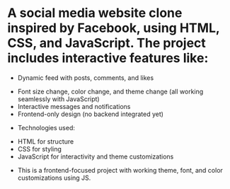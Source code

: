 # A social media website clone inspired by Facebook, using HTML, CSS, and JavaScript. The project includes interactive features like:

* Dynamic feed with posts, comments, and likes
- Font size change, color change, and theme change (all working seamlessly with JavaScript)
- Interactive messages and notifications
- Frontend-only design (no backend integrated yet)

* Technologies used:
- HTML for structure
- CSS for styling
- JavaScript for interactivity and theme customizations


* This is a frontend-focused project with working theme, font, and color customizations using JS.
